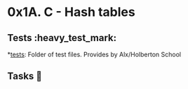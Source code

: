 # 0x1A. C - Hash tables

## Tests :heavy_test_mark:

*[tests](./tests): Folder of test files. Provides by Alx/Holberton School

## Tasks :page_with_curl:

